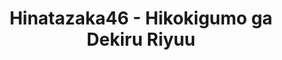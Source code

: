 ---
layout: videojs
title: Hinatazaka46 - Hikokigumo ga Dekiru Riyuu
category: mv
description: >+
    Lyrics: Yasushi Akimoto
    Music: Jun Konetsu 
    Arrangement: Makoto Wakatabe 
    Director : Masashi Matsumoto 
    Choreographer : Natsuko Kinoshita 
    Planner : Keita Gaikawa 
    Producer : Hiroto Hashimoto 
    Production : AOI Pro.
id: 8HvFaJVZtKWB
lang: en
subtitles: 日向坂46飛行機雲ができる理由.en.vtt
video_url: https://youtu.be/E6EItQRTmAI
thumbnail: https://i.ytimg.com/vi/E6EItQRTmAI/maxresdefault.jpg
upload_date: 2022-04-19
---